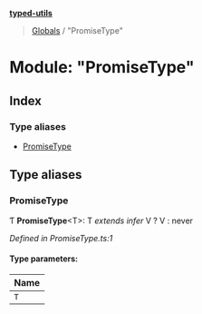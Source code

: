 **[typed-utils](../README.md)**

> [Globals](../globals.md) / "PromiseType"

# Module: "PromiseType"

## Index

### Type aliases

* [PromiseType](_promisetype_.md#promisetype)

## Type aliases

### PromiseType

Ƭ  **PromiseType**\<T>: T *extends* *infer* V ? V : never

*Defined in PromiseType.ts:1*

#### Type parameters:

Name |
------ |
`T` |
